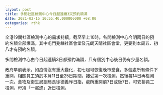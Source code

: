 ```yaml
---
layout: post
title: 多間社區檢測中心今日起連續3天預約額滿
date: 2021-02-15 10:55:40.000000000 +08:00
categories: rthk
---
```


全港19間社區檢測中心的需求持續，截至早上10時，各間檢測中心今明兩日的預約名額全部爆滿，其中屯門兆麟社區會堂及元朗天晴社區會堂，更要到本周五、初八才有預約名額。

多間檢測中心由今日起連續3日都預約滿額，只有個別中心後日仍有少量名額。

政府早前表示，如疫情沒有重大變化，初七起可恢復晚市堂食，多個處所有條件下重開，相關員工須於本月11日至25日期間，接受第一次檢測，然後每14日再檢測一次。食物及衞生局副局長徐德義昨日指，處所重開前7日或後7日，可安排員工檢測，毋須「一窩蜂」近日檢測。
